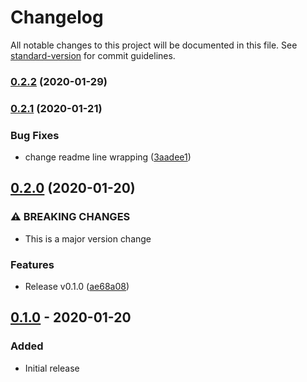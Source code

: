 # Changelog

All notable changes to this project will be documented in this file. See [standard-version](https://github.com/conventional-changelog/standard-version) for commit guidelines.

### [0.2.2](https://github.com/terraform-google-modules/terraform-google-utils/compare/v0.2.1...v0.2.2) (2020-01-29)

### [0.2.1](https://github.com/terraform-google-modules/terraform-google-utils/compare/v0.2.0...v0.2.1) (2020-01-21)


### Bug Fixes

* change readme line wrapping ([3aadee1](https://github.com/terraform-google-modules/terraform-google-utils/commit/3aadee1203b659f6a5929129fc952dc6da078906))

## [0.2.0](https://github.com/terraform-google-modules/terraform-google-utils/compare/v0.1.0...v0.2.0) (2020-01-20)


### ⚠ BREAKING CHANGES

* This is a major version change

### Features

* Release v0.1.0 ([ae68a08](https://github.com/terraform-google-modules/terraform-google-utils/commit/ae68a08e4ba12056fd3b6611b28f152f0137cd3d))

## [0.1.0] - 2020-01-20

### Added

- Initial release

[Unreleased]: https://github.com/terraform-google-modules/terraform-google-utils/compare/v0.1.0...HEAD
[0.1.0]: https://github.com/terraform-google-modules/terraform-google-utils/releases/tag/v0.1.0
